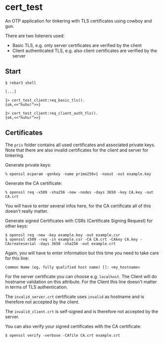 cert_test
=====

An OTP application for tinkering with TLS certificates using cowboy and gun.

There are two listeners used:

* Basic TLS, e.g. only server certificates are verified by the client
* Client authenticated TLS, e.g. also client certificates are verified by the server

Start
-----

    $ rebar3 shell

    [...]

    1> cert_test_client:req_basic_tls().
    {ok,<<"huhu!">>}

    2> cert_test_client:req_client_auth_tls().
    {ok,<<"huhu!">>}


Certificates
------------

The `priv` folder contains all used certificates and associated private keys. Note that there are also
invalid certificates for the client and server for tinkering.

Generate private keys:

    % openssl ecparam -genkey -name prime256v1 -noout -out example.key

Generate the CA certificate:

    % openssl req -x509 -sha256 -new -nodes -days 3650 -key CA.key -out CA.crt 

You will have to enter several infos here, for the CA certificate all of this doesn't really matter.

Generate signed Certificates with CSRs (Certificate Signing Request) for other keys:

    $ openssl req -new -key example.key -out example.csr
    $ openssl x509 -req -in example.csr -CA CA.crt -CAkey CA.key -CAcreateserial -days 3650 -sha256 -out example.crt

Again, you will have to enter information but this time you need to take care for this line:

    Common Name (eg, fully qualified host name) []: <my_hostname>

For the server certificate you can choose e.g. `localhost`.
The Client will do hostname validation on this attribute.
For the Client this line doesn't matter in terms of TLS authentication.

The `invalid_server.crt` certificate uses `invalid` as hostname and is therefore not accepted by the client.

The `invalid_client.crt` is self-signed and is therefore not accepted by the server.

You can also verify your signed certificates with the CA certificate:

    $ openssl verify -verbose -CAfile CA.crt example.crt

